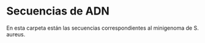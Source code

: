 # Secuencias de ADN
En esta carpeta están las secuencias correspondientes al minigenoma de S. aureus.
